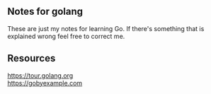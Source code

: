 ## Notes for golang

These are just my notes for learning Go. If there's something that is explained wrong feel free to correct me.

## Resources
https://tour.golang.org  
https://gobyexample.com
